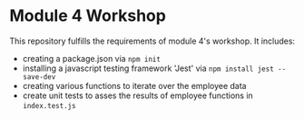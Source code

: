 # Module 4 Workshop

This repository fulfills the requirements of module 4's workshop. It includes:

- creating a package.json via `npm init`
- installing a javascript testing framework 'Jest' via `npm install jest --save-dev`
- creating various functions to iterate over the employee data
- create unit tests to asses the results of employee functions in `index.test.js`
